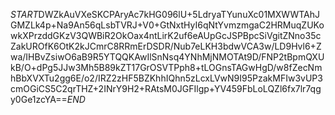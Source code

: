 $START$DWZkAuVXeSKCPAryAc7kHG096lU+5LdryaTYunuXc01MXWWTAhJGMZLk4p+Na9An56qLsbTVRJ+V0+GtNxtHyI6qNtYvmzmgaC2HRMuqZUKowkXPrzddGKzV3QWBiR2OkOax4ntLirK2uf6eAUpGcJSPBpcSiVgitZNno35cZakUROfK6OtK2kJCmrC8RRmErDSDR/Nub7eLKH3bdwVCA3w/LD9Hvl6+Zwa/IHBvZsiwO6aB9R5YTQQKAwIlSnNsq4YNhMjNMOTAt9D/FNP2tBpmQXUkB/O+dPg5JJw3Mh5B89kZT17GrOSVTPph8+tLOGnsTAGwHgD/w8fZecNmhBbXVXTu2gg6E/o2/IRZ2zHF5BZKhhIQhn5zLcxLVwN9I95PzakMFIw3vUP3cmOGiCS5C2qrTHZ+2INrY9H2+RAtsM0JGFIlgp+YV459FbLoLQZl6fx7lr7qgy0Ge1zcYA==$END$